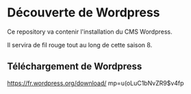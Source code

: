 # Découverte de Wordpress
Ce repository va contenir l'installation du CMS Wordpress.  

Il servira de fil rouge tout au long de cette saison 8.

## Téléchargement de Wordpress
https://fr.wordpress.org/download/
mp=u(oLuC1bNvZR9$v4fp